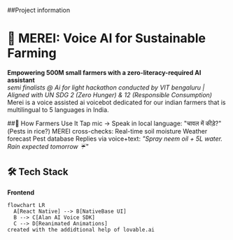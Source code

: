 

##Project information

# 🌱 MEREI: Voice AI for Sustainable Farming

**Empowering 500M small farmers with a zero-literacy-required AI assistant**  
*semi finalists  @ Ai for light hackathon conducted by VIT bengaluru | Aligned with UN SDG 2 (Zero Hunger) & 12 (Responsible Consumption)*
Merei is a voice assisted ai voicebot dedicated for our indian farmers that is  multilingual to 5 languages in India.

##📲 How Farmers Use It
Tap mic → Speak in local language: "चावल में कीड़े?" (Pests in rice?)
MEREI cross-checks:
Real-time soil moisture
Weather forecast
Pest database
Replies via voice+text: *"Spray neem oil + 5L water. Rain expected tomorrow ☔"*

## 🛠️ Tech Stack
**Frontend**  
```mermaid
flowchart LR
  A[React Native] --> B[NativeBase UI]
  B --> C[Alan AI Voice SDK]
  C --> D[Reanimated Animations]
created with the addidtional help of lovable.ai
